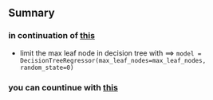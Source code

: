 ## Sumnary
### in continuation of [this](https://github.com/ACM-Summer-Of-Code-2024/AI-Group7-NoName/blob/main/Assignments%20No.4%20(Model%20Validation)/summary.md)
+ limit the max leaf node in decision tree with ==> `model = DecisionTreeRegressor(max_leaf_nodes=max_leaf_nodes, random_state=0)`
### you can countinue with [this](https://github.com/ACM-Summer-Of-Code-2024/AI-Group7-NoName/blob/main/Assignments%20No.6%20(Random%20Forests)/summary.md)
